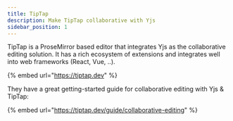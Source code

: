 ```yaml
---
title: TipTap
description: Make TipTap collaborative with Yjs
sidebar_position: 1
---
```


TipTap is a ProseMirror based editor that integrates Yjs as the collaborative editing solution. It has a rich ecosystem of extensions and integrates well into web frameworks (React, Vue, ..).

{% embed url="https://tiptap.dev" %}

They have a great getting-started guide for collaborative editing with Yjs & TipTap:

{% embed url="https://tiptap.dev/guide/collaborative-editing" %}







